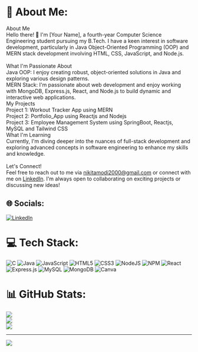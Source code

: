 # 💫 About Me:
About Me<br>Hello there! 👋 I'm [Your Name], a fourth-year Computer Science Engineering student pursuing my B.Tech. I have a keen interest in software development, particularly in Java Object-Oriented Programming (OOP) and MERN stack development involving HTML, CSS, JavaScript, and Node.js.<br><br>What I'm Passionate About<br>Java OOP: I enjoy creating robust, object-oriented solutions in Java and exploring various design patterns.<br>MERN Stack: I'm passionate about web development and enjoy working with MongoDB, Express.js, React, and Node.js to build dynamic and interactive web applications.<br>My Projects<br>Project 1: Workout Tracker App using MERN<br>Project 2: Portfolio_App using Reactjs and Nodejs<br>Project 3: Employee Management System using SpringBoot, Reactjs, MySQL and Tailwind CSS<br>What I'm Learning<br>Currently, I'm diving deeper into the nuances of full-stack development and exploring advanced concepts in software engineering to enhance my skills and knowledge.<br><br>Let's Connect!<br>Feel free to reach out to me via nikitamodi2000@gmail.com or connect with me on [LinkedIn](https://www.linkedin.com/in/nikita-modi-b76b13228/). I'm always open to collaborating on exciting projects or discussing new ideas!


## 🌐 Socials:
[![LinkedIn](https://img.shields.io/badge/LinkedIn-%230077B5.svg?logo=linkedin&logoColor=white)](https://linkedin.com/in/https://www.linkedin.com/in/nikita-modi-b76b13228/) 

# 💻 Tech Stack:
![C](https://img.shields.io/badge/c-%2300599C.svg?style=for-the-badge&logo=c&logoColor=white) ![Java](https://img.shields.io/badge/java-%23ED8B00.svg?style=for-the-badge&logo=openjdk&logoColor=white) ![JavaScript](https://img.shields.io/badge/javascript-%23323330.svg?style=for-the-badge&logo=javascript&logoColor=%23F7DF1E) ![HTML5](https://img.shields.io/badge/html5-%23E34F26.svg?style=for-the-badge&logo=html5&logoColor=white) ![CSS3](https://img.shields.io/badge/css3-%231572B6.svg?style=for-the-badge&logo=css3&logoColor=white) ![NodeJS](https://img.shields.io/badge/node.js-6DA55F?style=for-the-badge&logo=node.js&logoColor=white) ![NPM](https://img.shields.io/badge/NPM-%23CB3837.svg?style=for-the-badge&logo=npm&logoColor=white) ![React](https://img.shields.io/badge/react-%2320232a.svg?style=for-the-badge&logo=react&logoColor=%2361DAFB) ![Express.js](https://img.shields.io/badge/express.js-%23404d59.svg?style=for-the-badge&logo=express&logoColor=%2361DAFB) ![MySQL](https://img.shields.io/badge/mysql-%2300000f.svg?style=for-the-badge&logo=mysql&logoColor=white) ![MongoDB](https://img.shields.io/badge/MongoDB-%234ea94b.svg?style=for-the-badge&logo=mongodb&logoColor=white) ![Canva](https://img.shields.io/badge/Canva-%2300C4CC.svg?style=for-the-badge&logo=Canva&logoColor=white)
# 📊 GitHub Stats:
![](https://github-readme-stats.vercel.app/api?username=NikitaModi0016&theme=tokyonight&hide_border=false&include_all_commits=false&count_private=false)<br/>
![](https://github-readme-streak-stats.herokuapp.com/?user=NikitaModi0016&theme=tokyonight&hide_border=false)<br/>
![](https://github-readme-stats.vercel.app/api/top-langs/?username=NikitaModi0016&theme=tokyonight&hide_border=false&include_all_commits=false&count_private=false&layout=compact)

---
[![](https://visitcount.itsvg.in/api?id=NikitaModi0016&icon=0&color=0)](https://visitcount.itsvg.in)


